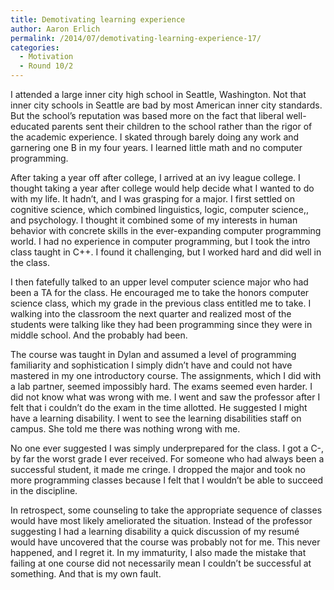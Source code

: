 ```yaml
---
title: Demotivating learning experience
author: Aaron Erlich
permalink: /2014/07/demotivating-learning-experience-17/
categories:
  - Motivation
  - Round 10/2
---
```

<p dir="ltr">
  I attended a large inner city high school in Seattle, Washington. Not that inner city schools in Seattle are bad by most American inner city standards. But the school’s reputation was based more on the fact that liberal well-educated parents sent their children to the school rather than the rigor of the academic experience. I skated through barely doing any work and garnering one B in my four years. I learned little math and no computer programming.
</p>

<p dir="ltr">
  After taking a year off after college, I arrived at an ivy league college. I thought taking a year after college would help decide what I wanted to do with my life. It hadn’t, and I was grasping for a major. I first settled on cognitive science, which combined linguistics, logic, computer science,, and psychology. I thought it combined some of my interests in human behavior with concrete skills in the ever-expanding computer programming world. I had no experience in computer programming, but I took the intro class taught in C++. I found it challenging, but I worked hard and did well in the class.
</p>

<p dir="ltr">
  I then fatefully talked to an upper level computer science major who had been a TA for the class. He encouraged me to take the honors computer science class, which my grade in the previous class entitled me to take. I walking into the classroom the next quarter and realized most of the students were talking like they had been programming since they were in middle school. And the probably had been.
</p>

<p dir="ltr">
  The course was taught in Dylan and assumed a level of programming familiarity and sophistication I simply didn’t have and could not have mastered in my one introductory course. The assignments, which I did with a lab partner, seemed impossibly hard. The exams seemed even harder. I did not know what was wrong with me. I went and saw the professor after I felt that i couldn’t do the exam in the time allotted. He suggested I might have a learning disability. I went to see the learning disabilities staff on campus. She told me there was nothing wrong with me.
</p>

<p dir="ltr">
  No one ever suggested I was simply underprepared for the class. I got a C-, by far the worst grade I ever received. For someone who had always been a successful student, it made me cringe. I dropped the major and took no more programming classes because I felt that I wouldn’t be able to succeed in the discipline.
</p>

In retrospect, some counseling to take the appropriate sequence of classes would have most likely ameliorated the situation. Instead of the professor suggesting I had a learning disability a quick discussion of my resumé would have uncovered that the course was probably not for me. This never happened, and I regret it. In my immaturity, I also made the mistake that failing at one course did not necessarily mean I couldn’t be successful at something. And that is my own fault.
